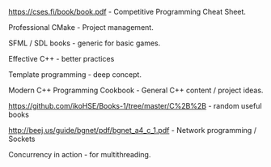 https://cses.fi/book/book.pdf - Competitive Programming Cheat Sheet.

Professional CMake - Project management.

SFML / SDL books - generic for basic games.

Effective C++ - better practices 

Template programming - deep concept. 

Modern C++ Programming Cookbook - General C++ content / project ideas.

https://github.com/ikoHSE/Books-1/tree/master/C%2B%2B - random useful books

http://beej.us/guide/bgnet/pdf/bgnet_a4_c_1.pdf - Network programming / Sockets 

Concurrency in action - for multithreading.





